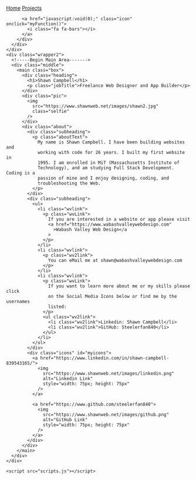 
<head>
    <meta charset="UTF-8" />
    <meta http-equiv="X-UA-Compatible" content="IE=edge" />
    <meta name="viewport" content="width=device-width, initial-scale=1.0" />
    <title>Shawn Campbell's Portfolio</title>
    <link rel="stylesheet" href="styles.css" />
    <link
      rel="stylesheet"
      href="https://cdnjs.cloudflare.com/ajax/libs/font-awesome/4.7.0/css/font-awesome.min.css"
    />
  </head>
  <body>
    <!-----Begin Header Area------->
    <div class="wrapper">
      <div class="navigation">
        <div class="topnav" id="myTopnav">
          <a href="#home" class="active">Home</a>
          <a href="https://www.shawnweb.net">Projects</a>

          <a href="javascript:void(0);" class="icon" onclick="myFunction()">
            <i class="fa fa-bars"></i>
          </a>
        </div>
      </div>
    </div>
    <div class="wrapper2">
      <!-----Begin Main Area------->
      <div class="middle">
        <main class="box">
          <div class="heading">
            <h1>Shawn Campbell</h1>
            <p class="jobTitle">Freelance Web Designer and App Builder</p>
          </div>
          <div class="pic">
            <img
              src="https://www.shawnweb.net/images/shawn2.jpg"
              class="selfie"
            />
          </div>
          <div class="about">
            <div class="subheading">
              <p class="aboutText">
                My name is Shawn Campbell. I have been building websites and
                working with code for 26 years. I built my first website in
                1995. I am enrolled in MiT (Massachusetts Institute of
                Technology), and am studying Full Stack Development. Coding is a
                passion of mine and I enjoy designing, coding, and
                troubleshooting the Web.
              </p>
            </div>
            <div class="subheading">
              <ul>
                <li class="wvlink">
                  <p class="wvLink">
                    If you are interested in a website or app please visit
                    <a href="https://www.wabashvalleywebdesign.com"
                      >Wabash Valley Web Design</a
                    >
                  </p>
                </li>
                <li class="wvlink">
                  <p class="wv2link">
                    You can eMail me at shawn@wabashvalleywebdesign.com
                  </p>
                </li>
                <li class="wvlink">
                  <p class="wvLink">
                    If you want to learn more about me or my skills please click
                    on the Social Media Icons below or find me by the usernames
                    listed:
                  </p>
                  <ul class="wv2link">
                    <li class="wv2link">Linkedin: Shawn Campbell</li>
                    <li class="wv2link">GitHub: Steelerfan840</li>
                  </ul>
                </li>
              </ul>
            </div>
            <div class="icons" id="myicons">
              <a href="https://www.linkedin.com/in/shawn-campbell-839543165/">
                <img
                  src="https://www.shawnweb.net/images/linkedin.png"
                  alt="Linkedin Link"
                  style="width: 75px; height: 75px"
                />
              </a>

              <a href="https://www.github.com/steelerfan840">
                <img
                  src="https://www.shawnweb.net/images/github.png"
                  alt="GitHub Link"
                  style="width: 75px; height: 75px"
                />
              </a>
            </div>
          </div>
        </main>
      </div>
    </div>

    <script src="scripts.js"></script>
  </body>

